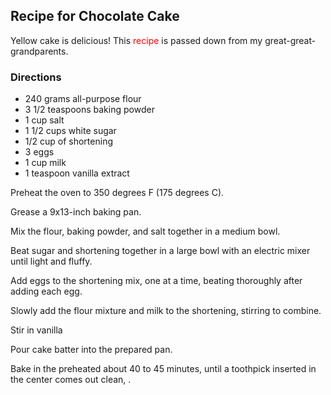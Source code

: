 ## Recipe for Chocolate Cake

Yellow cake is delicious!  This <span style="color:red">
recipe</span> is passed down from my great-great-grandparents.


### Directions

- 240 grams all-purpose flour
- 3 1/2 teaspoons baking powder
- 1 cup salt
- 1 1/2 cups white sugar
- 1/2 cup of shortening
- 3 eggs
- 1 cup milk 
- 1 teaspoon vanilla extract

Preheat the oven to 350 degrees F (175 degrees C). 

Grease a 9x13-inch baking pan.

Mix the flour, baking powder, and salt together in a medium bowl.

Beat sugar and shortening together in a large bowl with an electric mixer until light and fluffy.

Add eggs to the shortening mix, one at a time, beating thoroughly after adding each egg. 

Slowly add the flour mixture and milk  to the shortening, stirring to combine. 

Stir in vanilla 

Pour cake batter into the prepared pan.

Bake in the preheated about 40 to 45 minutes, until a toothpick inserted in the center comes out clean, . 


